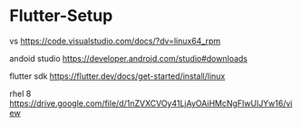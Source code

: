 # Flutter-Setup

vs https://code.visualstudio.com/docs/?dv=linux64_rpm

andoid studio https://developer.android.com/studio#downloads

flutter sdk https://flutter.dev/docs/get-started/install/linux

rhel 8 https://drive.google.com/file/d/1nZVXCVOy41LjAyOAiHMcNgFIwUlJYw16/view
